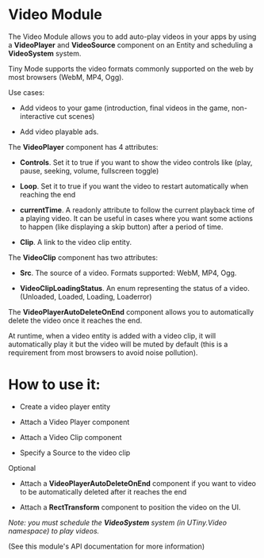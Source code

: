 # Video Module

The Video Module allows you to add auto-play videos in your apps by using a **VideoPlayer** and **VideoSource** component on an Entity and scheduling a **VideoSystem** system.

Tiny Mode supports the video formats commonly supported on the web by most browsers (WebM, MP4, Ogg).

Use cases: 

* Add videos to your game (introduction, final videos in the game, non-interactive cut scenes)

* Add video playable ads.

The **VideoPlayer** component has 4 attributes:

* **Controls**. Set it to true if you want to show the video controls like (play, pause, seeking, volume, fullscreen toggle)

* **Loop**. Set it to true if you want the video to restart automatically when reaching the end

* **currentTime**. A readonly attribute to follow the current playback time of a playing video. It can be useful in cases where you want some actions to happen (like displaying a skip button) after a period of time.

* **Clip**. A link to the video clip entity.

The **VideoClip** component has two attributes:

* **Src**. The source of a video. Formats supported: WebM, MP4, Ogg.

* **VideoClipLoadingStatus**. An enum representing the status of a video. (Unloaded, Loaded, Loading, Loaderror)

The **VideoPlayerAutoDeleteOnEnd** component allows you to automatically delete the video once it reaches the end.

At runtime, when a video entity is added with a video clip, it will automatically play it but the video will be muted by default (this is a requirement from most browsers to avoid noise pollution). 

# How to use it:

- Create a video player entity

- Attach a Video Player component

- Attach a Video Clip component

- Specify a Source to the video clip

Optional

- Attach a **VideoPlayerAutoDeleteOnEnd** component if you want to video to be automatically deleted after it reaches the end

- Attach a **RectTransform** component to position the video on the UI.

_Note: you must schedule the **VideoSystem** system (in UTiny.Video namespace) to play videos._

(See this module's API documentation for more information)